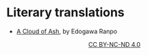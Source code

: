 # Literary translations
* [A Cloud of Ash](/haikagura.md), by Edogawa Ranpo


<p style="text-align: center;"> <a href="https://creativecommons.org/licenses/by-nc-nd/4.0/">CC BY-NC-ND 4.0</a> </p>
